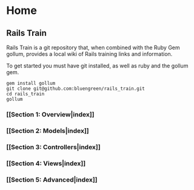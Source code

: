 # Home

## Rails Train

Rails Train is a git repository that, when combined with the Ruby Gem gollum, provides a local wiki of Rails training links and information. 

To get started you must have git installed, as well as ruby and the gollum gem. 
    
    gem install gollum
    git clone git@github.com:bluengreen/rails_train.git
    cd rails_train
    gollum 



### [[Section 1: Overview|index]]

### [[Section 2: Models|index]]

### [[Section 3: Controllers|index]]

### [[Section 4: Views|index]]

### [[Section 5: Advanced|index]]



